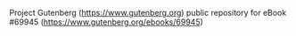 Project Gutenberg (https://www.gutenberg.org) public repository for
eBook #69945 (https://www.gutenberg.org/ebooks/69945)
